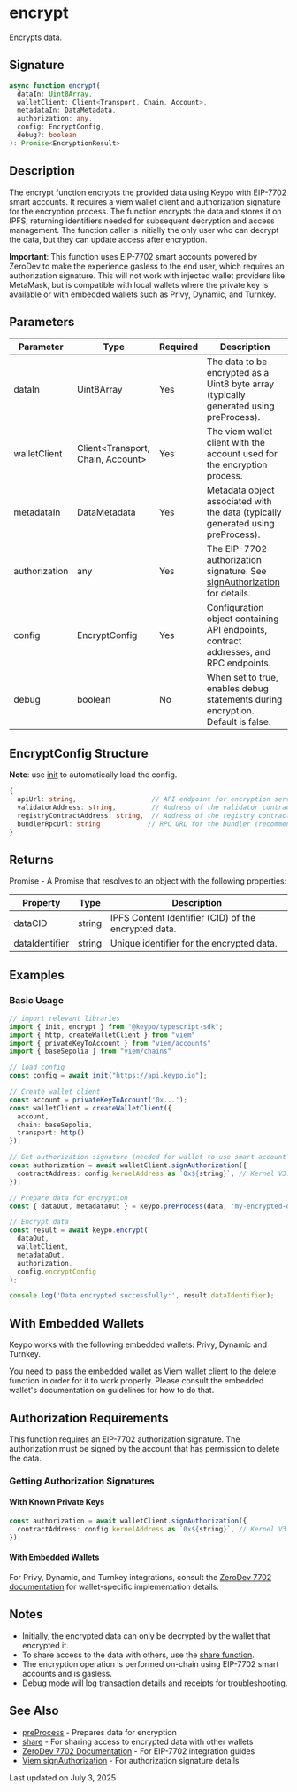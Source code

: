 # encrypt

Encrypts data.

## Signature

```typescript
async function encrypt(
  dataIn: Uint8Array,
  walletClient: Client<Transport, Chain, Account>,
  metadataIn: DataMetadata,
  authorization: any,
  config: EncryptConfig,
  debug?: boolean
): Promise<EncryptionResult>
```

## Description

The encrypt function encrypts the provided data using Keypo with EIP-7702 smart accounts. It requires a viem wallet client and authorization signature for the encryption process. The function encrypts the data and stores it on IPFS, returning identifiers needed for subsequent decryption and access management. The function caller is initially the only user who can decrypt the data, but they can update access after encryption.

**Important**: This function uses EIP-7702 smart accounts powered by ZeroDev to make the experience gasless to the end user, which requires an authorization signature. This will not work with injected wallet providers like MetaMask, but is compatible with local wallets where the private key is available or with embedded wallets such as Privy, Dynamic, and Turnkey.

## Parameters

| Parameter | Type | Required | Description |
|-----------|------|----------|-------------|
| dataIn | Uint8Array | Yes | The data to be encrypted as a Uint8 byte array (typically generated using preProcess). |
| walletClient | Client<Transport, Chain, Account> | Yes | The viem wallet client with the account used for the encryption process. |
| metadataIn | DataMetadata | Yes | Metadata object associated with the data (typically generated using preProcess). |
| authorization | any | Yes | The EIP-7702 authorization signature. See [signAuthorization](https://viem.sh/docs/actions/wallet/signAuthorization) for details. |
| config | EncryptConfig | Yes | Configuration object containing API endpoints, contract addresses, and RPC endpoints. |
| debug | boolean | No | When set to true, enables debug statements during encryption. Default is false. |

## EncryptConfig Structure

**Note**: use [init](../configuration.md) to automatically load the config.

```typescript
{
  apiUrl: string,                   // API endpoint for encryption service
  validatorAddress: string,         // Address of the validator contract
  registryContractAddress: string,  // Address of the registry contract
  bundlerRpcUrl: string            // RPC URL for the bundler (recommended ZeroDev)
}
```

## Returns

Promise<EncryptionResult> - A Promise that resolves to an object with the following properties:

| Property | Type | Description |
|----------|------|-------------|
| dataCID | string | IPFS Content Identifier (CID) of the encrypted data. |
| dataIdentifier | string | Unique identifier for the encrypted data. |

## Examples

### Basic Usage

```typescript
// import relevant libraries
import { init, encrypt } from "@keypo/typescript-sdk";
import { http, createWalletClient } from "viem"
import { privateKeyToAccount } from "viem/accounts"
import { baseSepolia } from "viem/chains"

// load config
const config = await init("https://api.keypo.io");

// Create wallet client
const account = privateKeyToAccount('0x...');
const walletClient = createWalletClient({
  account,
  chain: baseSepolia,
  transport: http()
});

// Get authorization signature (needed for wallet to use smart account features)
const authorization = await walletClient.signAuthorization({
  contractAddress: config.kernelAddress as `0x${string}`, // Kernel V3.3 implementation
});

// Prepare data for encryption
const { dataOut, metadataOut } = keypo.preProcess(data, 'my-encrypted-data');

// Encrypt data
const result = await keypo.encrypt(
  dataOut,
  walletClient,
  metadataOut,
  authorization,
  config.encryptConfig
);

console.log('Data encrypted successfully:', result.dataIdentifier);
```

## With Embedded Wallets

Keypo works with the following embedded wallets: Privy, Dynamic and Turnkey.

You need to pass the embedded wallet as Viem wallet client to the delete function in order for it to work properly. Please consult the embedded wallet's documentation on guidelines for how to do that.

## Authorization Requirements

This function requires an EIP-7702 authorization signature. The authorization must be signed by the account that has permission to delete the data.

### Getting Authorization Signatures

#### With Known Private Keys

```typescript
const authorization = await walletClient.signAuthorization({
  contractAddress: config.kernelAddress as `0x${string}`, // Kernel V3.3 implementation
});
```

#### With Embedded Wallets

For Privy, Dynamic, and Turnkey integrations, consult the [ZeroDev 7702 documentation](https://docs.zerodev.app/smart-accounts/signers/eip-7702) for wallet-specific implementation details.

## Notes

- Initially, the encrypted data can only be decrypted by the wallet that encrypted it.
- To share access to the data with others, use the [share function](../data-management/share.md).
- The encryption operation is performed on-chain using EIP-7702 smart accounts and is gasless.
- Debug mode will log transaction details and receipts for troubleshooting.

## See Also

- [preProcess](../data-processing/preProcess.md) - Prepares data for encryption
- [share](../data-management/share.md) - For sharing access to encrypted data with other wallets
- [ZeroDev 7702 Documentation](https://docs.zerodev.app/smart-accounts/signers/eip-7702) - For EIP-7702 integration guides
- [Viem signAuthorization](https://viem.sh/docs/actions/wallet/signAuthorization) - For authorization signature details

Last updated on July 3, 2025